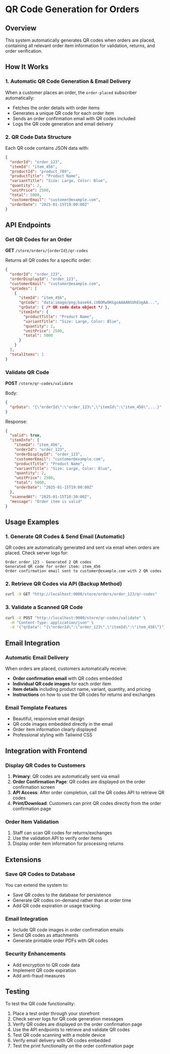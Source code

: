 # QR Code Generation for Orders

## Overview
This system automatically generates QR codes when orders are placed, containing all relevant order item information for validation, returns, and order verification.

## How It Works

### 1. Automatic QR Code Generation & Email Delivery
When a customer places an order, the `order-placed` subscriber automatically:
- Fetches the order details with order items
- Generates a unique QR code for each order item
- Sends an order confirmation email with QR codes included
- Logs the QR code generation and email delivery

### 2. QR Code Data Structure
Each QR code contains JSON data with:
```json
{
  "orderId": "order_123",
  "itemId": "item_456", 
  "productId": "product_789",
  "productTitle": "Product Name",
  "variantTitle": "Size: Large, Color: Blue",
  "quantity": 2,
  "unitPrice": 2500,
  "total": 5000,
  "customerEmail": "customer@example.com",
  "orderDate": "2025-01-15T19:00:00Z"
}
```

## API Endpoints

### Get QR Codes for an Order
**GET** `/store/orders/{orderId}/qr-codes`

Returns all QR codes for a specific order:
```json
{
  "orderId": "order_123",
  "orderDisplayId": "order_123", 
  "customerEmail": "customer@example.com",
  "qrCodes": [
    {
      "itemId": "item_456",
      "qrCode": "data:image/png;base64,iVBORw0KGgoAAAANSUhEUgAA...",
      "qrData": { /* QR code data object */ },
      "itemInfo": {
        "productTitle": "Product Name",
        "variantTitle": "Size: Large, Color: Blue",
        "quantity": 2,
        "unitPrice": 2500,
        "total": 5000
      }
    }
  ],
  "totalItems": 1
}
```

### Validate QR Code
**POST** `/store/qr-codes/validate`

Body:
```json
{
  "qrData": "{\"orderId\":\"order_123\",\"itemId\":\"item_456\",...}"
}
```

Response:
```json
{
  "valid": true,
  "itemInfo": {
    "itemId": "item_456",
    "orderId": "order_123",
    "orderDisplayId": "order_123",
    "customerEmail": "customer@example.com", 
    "productTitle": "Product Name",
    "variantTitle": "Size: Large, Color: Blue",
    "quantity": 2,
    "unitPrice": 2500,
    "total": 5000,
    "orderDate": "2025-01-15T19:00:00Z"
  },
  "scannedAt": "2025-01-15T18:30:00Z",
  "message": "Order item is valid"
}
```

## Usage Examples

### 1. Generate QR Codes & Send Email (Automatic)
QR codes are automatically generated and sent via email when orders are placed. Check server logs for:
```
Order order_123 - Generated 2 QR codes
Generated QR code for order item: item_456
Order confirmation email sent to customer@example.com with 2 QR codes
```

### 2. Retrieve QR Codes via API (Backup Method)
```bash
curl -X GET "http://localhost:9000/store/orders/order_123/qr-codes"
```

### 3. Validate a Scanned QR Code
```bash
curl -X POST "http://localhost:9000/store/qr-codes/validate" \
  -H "Content-Type: application/json" \
  -d '{"qrData": "{\"orderId\":\"order_123\",\"itemId\":\"item_456\"}"}'
```

## Email Integration

### Automatic Email Delivery
When orders are placed, customers automatically receive:
- **Order confirmation email** with QR codes embedded
- **Individual QR code images** for each order item
- **Item details** including product name, variant, quantity, and pricing
- **Instructions** on how to use the QR codes for returns and exchanges

### Email Template Features
- Beautiful, responsive email design
- QR code images embedded directly in the email
- Order item information clearly displayed
- Professional styling with Tailwind CSS

## Integration with Frontend

### Display QR Codes to Customers
1. **Primary**: QR codes are automatically sent via email
2. **Order Confirmation Page**: QR codes are displayed on the order confirmation screen
3. **API Access**: After order completion, call the QR codes API to retrieve QR codes
4. **Print/Download**: Customers can print QR codes directly from the order confirmation page

### Order Item Validation
1. Staff can scan QR codes for returns/exchanges
2. Use the validation API to verify order items
3. Display order item information for processing returns

## Extensions

### Save QR Codes to Database
You can extend the system to:
- Save QR codes to the database for persistence
- Generate QR codes on-demand rather than at order time
- Add QR code expiration or usage tracking

### Email Integration
- Include QR code images in order confirmation emails
- Send QR codes as attachments
- Generate printable order PDFs with QR codes

### Security Enhancements
- Add encryption to QR code data
- Implement QR code expiration
- Add anti-fraud measures

## Testing
To test the QR code functionality:
1. Place a test order through your storefront
2. Check server logs for QR code generation messages
3. Verify QR codes are displayed on the order confirmation page
4. Use the API endpoints to retrieve and validate QR codes
5. Test QR code scanning with a mobile device
6. Verify email delivery with QR codes embedded
7. Test the print functionality on the order confirmation page
